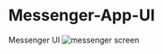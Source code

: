 # Messenger-App-UI
Messenger UI 
![messenger screen](https://user-images.githubusercontent.com/90668354/156917137-620fad96-6278-4208-a5cd-f8fe3ee6fa92.jpg)

